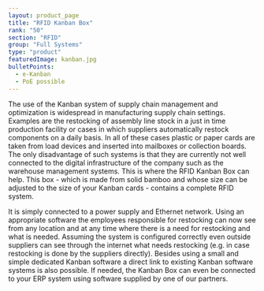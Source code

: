 ```yaml
---
layout: product_page
title: "RFID Kanban Box"
rank: "50"
section: "RFID"
group: "Full Systems"
type: "product"
featuredImage: kanban.jpg
bulletPoints:
  - e-Kanban 
  - PoE possible
---
```

The use of the Kanban system of supply chain management and optimization is widespread in manufacturing supply chain settings. Examples are the restocking of assembly line stock in a just in time production facility or cases in which suppliers automatically restock components on a daily basis. In all of these cases plastic or paper cards are taken from load devices and inserted into mailboxes or collection boards. The only disadvantage of such systems is that they are currently not well connected to the digital infrastructure of the company such as the warehouse management systems. This is where the RFID Kanban Box can help. This box - which is made from solid bamboo and whose size can be adjusted to the size of your Kanban cards - contains a complete RFID system.

It is simply connected to a power supply and Ethernet network. Using an appropriate software the employees responsible for restocking can now see from any location and at any time where there is a need for restocking and what is needed. Assuming the system is configured correctly even outside suppliers can see through the internet what needs restocking (e.g. in case restocking is done by the suppliers directly). Besides using a small and simple dedicated Kanban software a direct link to existing Kanban software systems is also possible. If needed, the Kanban Box can even be connected to your ERP system using software supplied by one of our partners.
